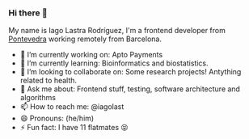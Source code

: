 ### Hi there 👋

My name is Iago Lastra Rodríguez, I'm a frontend developer from [Pontevedra](https://www.google.com/maps/place/Pontevedra/@38.769761,-6.0240313,6z/data=!4m5!3m4!1s0xd2f71cf339da6d7:0x6d5b163a1be431d4!8m2!3d42.4298846!4d-8.6446202) working remotely from Barcelona.

- 🔭 I’m currently working on: Apto Payments
- 🌱 I’m currently learning: Bioinformatics and biostatistics.
- 👯 I’m looking to collaborate on: Some research projects! Antything related to health.
- 💬 Ask me about: Frontend stuff, testing, software architecture and algorithms
- 📫 How to reach me: @iagolast
- 😄 Pronouns: (he/him)
- ⚡ Fun fact: I have 11 flatmates :stuck_out_tongue_closed_eyes:

